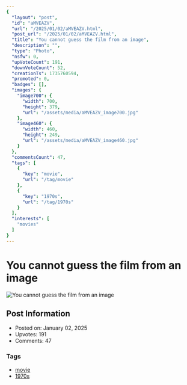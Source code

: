 ```yaml
---
{
  "layout": "post",
  "id": "aMVEAZV",
  "url": "/2025/01/02/aMVEAZV.html",
  "post_url": "/2025/01/02/aMVEAZV.html",
  "title": "You cannot guess the film from an image",
  "description": "",
  "type": "Photo",
  "nsfw": 0,
  "upVoteCount": 191,
  "downVoteCount": 52,
  "creationTs": 1735760594,
  "promoted": 0,
  "badges": [],
  "images": {
    "image700": {
      "width": 700,
      "height": 379,
      "url": "/assets/media/aMVEAZV_image700.jpg"
    },
    "image460": {
      "width": 460,
      "height": 249,
      "url": "/assets/media/aMVEAZV_image460.jpg"
    }
  },
  "commentsCount": 47,
  "tags": [
    {
      "key": "movie",
      "url": "/tag/movie"
    },
    {
      "key": "1970s",
      "url": "/tag/1970s"
    }
  ],
  "interests": [
    "movies"
  ]
}
---
```


# You cannot guess the film from an image

![You cannot guess the film from an image](/assets/media/aMVEAZV_image700.jpg)

## Post Information

- Posted on: January 02, 2025
- Upvotes: 191
- Comments: 47

### Tags

- [movie](/tag/movie)
- [1970s](/tag/1970s)
